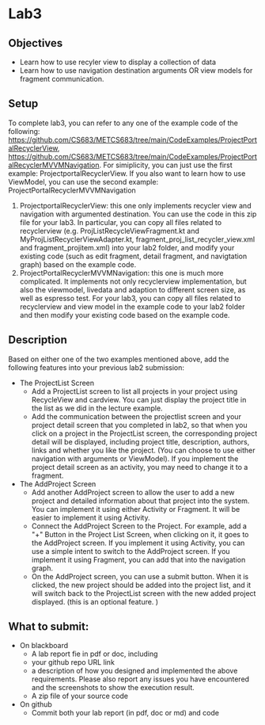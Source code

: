 # Lab3
## Objectives
- Learn how to use recyler view to display a collection of data
- Learn how to use navigation destination arguments OR view models for fragment communication. 
## Setup
To complete lab3, you can refer to any one of the example code of the following: https://github.com/CS683/METCS683/tree/main/CodeExamples/ProjectPortalRecyclerView, https://github.com/CS683/METCS683/tree/main/CodeExamples/ProjectPortalRecyclerMVVMNavigation. For simiplicity, you can just use the first example: ProjectportalRecyclerView. If you also want to learn how to use ViewModel, you can use the second example:  ProjectPortalRecyclerMVVMNavigation
1. ProjectportalRecyclerView: this one only implements recycler view and navigation with argumented destination. You can use the code in this zip file for your lab3. In particular, you can copy all files related to recyclerview (e.g.  ProjListRecycleViewFragment.kt and MyProjListRecyclerViewAdapter.kt, fragment_proj_list_recycler_view.xml and fragment_projitem.xml) into your lab2 folder, and modify your existing code (such as edit fragment, detail fragment, and navigtation graph) based on the example code. 
2. ProjectPortalRecyclerMVVMNavigation: this one is much more complicated. It implements not only recyclerview implementation, but also the viewmodel, livedata and adaption to different screen size, as well as espresso test. For your lab3, you can copy all files related to recyclerview and view model in the example code to your lab2 folder and then modify your existing code based on the example code. 
 
## Description 
Based on either one of the two examples mentioned above, add the following features into your previous lab2 submission:
- The ProjectList Screen
  - Add a ProjectList screen to list all projects in your project using RecycleView and cardview. You can just display the project title in the list as we did in the lecture example.
  - Add the communication between the projectlist screen and your project detail screen that you completed in lab2, so that when you click on a project in the ProjectList screen, the corresponding project detail will be displayed, including project title, description, authors, links and whether you like the project. (You can choose to use either navigation with arguments or ViewModel). If you implement the project detail screen as an activity, you may need to change it to a fragment. 
- The AddProject Screen
  - Add another AddProject screen to allow the user to add a new project and detailed information about that project into the system. You can implement it using either Activity or Fragment. It will be easier to implement it using Activity.
  - Connect the AddProject Screen to the Project. For example, add a "+" Button in the Project List Screen, when clicking on it, it goes to the AddProject screen. If you implement it using Activity, you can use a simple intent to switch to the AddProject screen. If you implement it using Fragment, you can add that into the navigation graph. 
  - On the AddProject screen, you can use a submit button. When it is clicked, the new project should be added into the project list, and it will switch back to the ProjectList screen with the new added project displayed. (this is an optional feature. )

## What to submit: 
- On blackboard
  - A lab report fie in pdf or doc, including 
   - your github repo URL link
   - a description of how you designed and implemented the above requirements. Please also report any issues you have encountered and the screenshots to show the execution result.
  - A zip file of your source code
- On github
  - Commit both your lab report (in pdf, doc or md) and code

